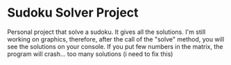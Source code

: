 # Sudoku Solver Project
Personal project that solve a sudoku. It gives all the solutions.
I'm still working on graphics, therefore, after the call of the "solve" method, you will see the solutions on your console. If you put few numbers in the matrix, the program will crash... too many solutions (i need to fix this)
